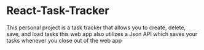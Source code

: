 ﻿# React-Task-Tracker
This personal project is a task tracker that allows you to 
create, delete, save, and load tasks
this web app also utilizes a Json API which saves your tasks whenever you close out of the web app
